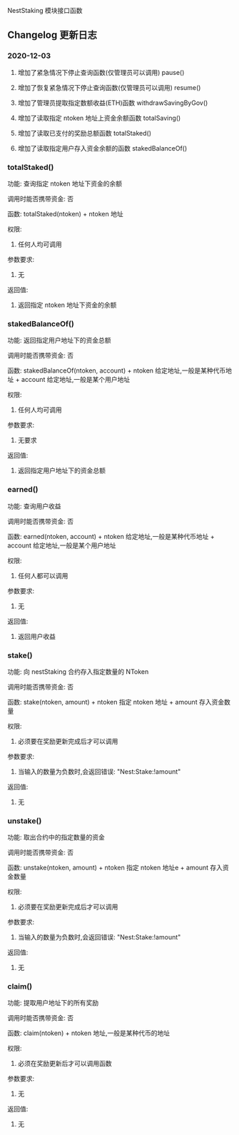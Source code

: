 NestStaking 模块接口函数

## Changelog 更新日志

### 2020-12-03
1. 增加了紧急情况下停止查询函数(仅管理员可以调用) pause()

2. 增加了恢复紧急情况下停止查询函数(仅管理员可以调用) resume()

3. 增加了管理员提取指定数额收益(ETH)函数 withdrawSavingByGov()

4. 增加了读取指定 ntoken 地址上资金余额函数 totalSaving()

5. 增加了读取已支付的奖励总额函数 totalStaked()

6. 增加了读取指定用户存入资金余额的函数 stakedBalanceOf()


### totalStaked()
功能: 查询指定 ntoken 地址下资金的余额

调用时能否携带资金: 否

函数: totalStaked(ntoken)
     + ntoken 地址

权限: 
1. 任何人均可调用

参数要求:
1. 无

返回值:
1. 返回指定 ntoken 地址下资金的余额



### stakedBalanceOf()
功能: 返回指定用户地址下的资金总额

调用时能否携带资金: 否

函数: stakedBalanceOf(ntoken, account)
    + ntoken 给定地址,一般是某种代币地址
    + account 给定地址,一般是某个用户地址

权限: 
1. 任何人均可调用

参数要求:
1. 无要求

返回值:
1. 返回指定用户地址下的资金总额



### earned()
功能: 查询用户收益

调用时能否携带资金: 否

函数: earned(ntoken, account)
     + ntoken 给定地址,一般是某种代币地址
     + account 给定地址,一般是某个用户地址

权限:
1. 任何人都可以调用

参数要求:
1. 无

返回值:
1. 返回用户收益



### stake()
功能: 向 nestStaking 合约存入指定数量的 NToken

调用时能否携带资金: 否

函数: stake(ntoken, amount)
     + ntoken 指定 ntoken 地址
     + amount 存入资金数量

权限:
1. 必须要在奖励更新完成后才可以调用

参数要求:
1. 当输入的数量为负数时,会返回错误: "Nest:Stake:!amount"

返回值:
1. 无



### unstake()
功能: 取出合约中的指定数量的资金

调用时能否携带资金: 否

函数: unstake(ntoken, amount)
    + ntoken 指定 ntoken 地址e
    + amount 存入资金数量

权限:
1. 必须要在奖励更新完成后才可以调用

参数要求:
1. 当输入的数量为负数时,会返回错误: "Nest:Stake:!amount"

返回值:
1. 无



### claim() 
功能: 提取用户地址下的所有奖励

调用时能否携带资金: 否

函数: claim(ntoken)
     + ntoken 地址,一般是某种代币的地址

权限:
1. 必须在奖励更新后才可以调用函数

参数要求:
1. 无

返回值:
1. 无